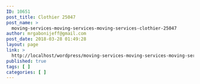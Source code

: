 ```yaml
---
ID: 10651
post_title: Clothier 25047
post_name: >
  moving-services-moving-services-moving-services-clothier-25047
author: mrgabonijeff@gmail.com
post_date: 2018-03-28 01:49:28
layout: page
link: >
  http://localhost/wordpress/moving-services-moving-services-moving-services-clothier-25047/
published: true
tags: [ ]
categories: [ ]
---
```

